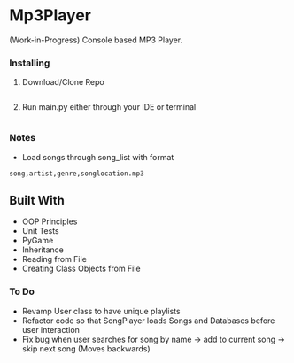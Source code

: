 # Mp3Player

(Work-in-Progress) Console based MP3 Player.

### Installing

1) Download/Clone Repo
```
```

2) Run main.py either through your IDE or terminal
```
```
### Notes
- Load songs through song_list with format

```
song,artist,genre,songlocation.mp3
```

## Built With
- OOP Principles
- Unit Tests
- PyGame
- Inheritance
- Reading from File
- Creating Class Objects from File

### To Do
- Revamp User class to have unique playlists
- Refactor code so that SongPlayer loads Songs and Databases before user interaction
- Fix bug when user searches for song by name -> add to current song -> skip next song (Moves backwards)

